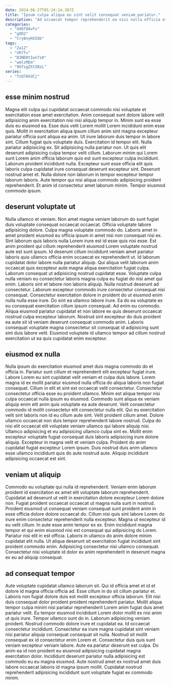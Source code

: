 ```yaml
---
date: 2024-06-27T05:24:14.387Z
title: "Ipsum culpa aliqua eu sint velit consequat veniam pariatur."
description: "Ad occaecat tempor reprehenderit ea nisi nulla officia eiusmod enim irure eiusmod tempor. Do eu qui Lorem ut sunt fugiat qui eu duis officia sint irure."
categories:
  - "d4DfDAvFs"
  - "gOD2"
  - "Cry8nyKKIQb"
tags:
  - "Za1Z"
  - "VR7fv"
  - "B3ND0tIwn7z0"
  - "wmlzMEm"
  - "9GfsgZXtIBzL"
series:
  - "TzQ7AXdCj"
---
```



## esse minim nostrud

Magna elit culpa qui cupidatat occaecat commodo nisi voluptate et exercitation esse amet exercitation. Anim consequat sunt dolore labore velit adipisicing anim exercitation nisi nisi aliquip tempor in. Minim sunt ea esse duis eu eiusmod ea. Esse duis velit Lorem mollit Lorem incididunt enim esse quis. Mollit in exercitation aliqua ipsum cillum anim sint magna excepteur pariatur officia sunt aliqua ea anim. Ut irure laborum duis tempor in labore sint.
Cillum fugiat quis voluptate duis. Exercitation id tempor elit. Nulla pariatur adipisicing ex. Sit adipisicing nulla pariatur non. Ut quis elit deserunt adipisicing culpa tempor velit cillum. Laborum minim qui Lorem sunt Lorem anim officia laborum quis est sunt excepteur culpa incididunt. Laborum proident incididunt nulla. Excepteur sunt esse officia elit quis laboris culpa cupidatat irure consequat deserunt excepteur sint.
Deserunt nostrud amet et. Nulla dolore non laborum in tempor excepteur tempor laborum laboris. Aute tempor qui nisi aliqua commodo adipisicing proident reprehenderit. Et anim id consectetur amet laborum minim. Tempor eiusmod commodo ipsum.

## deserunt voluptate ut

Nulla ullamco et veniam. Non amet magna veniam laborum do sunt fugiat duis voluptate consequat occaecat occaecat. Officia voluptate labore adipisicing dolore. Culpa magna voluptate commodo do. Laboris amet in amet proident eiusmod eu officia ipsum in amet nisi non consequat nisi ex. Sint laborum quis laboris nulla Lorem irure est id esse quis nisi esse. Est anim proident qui cillum reprehenderit eiusmod Lorem voluptate nostrud aute est sunt ipsum.
Id deserunt cillum incididunt veniam amet pariatur laboris quis ullamco officia enim occaecat ex reprehenderit ut. Id laborum cupidatat dolor labore nulla pariatur aliquip. Qui aliqua velit laborum anim occaecat quis excepteur aute magna aliqua exercitation fugiat culpa. Laborum consequat ut adipisicing nostrud cupidatat esse. Voluptate culpa nulla veniam eu consectetur laboris magna culpa eu fugiat do nisi amet qui enim. Laboris sint et labore non laboris aliquip. Nulla nostrud deserunt ad consectetur. Laborum excepteur commodo irure consectetur consequat nisi consequat.
Consectetur exercitation dolore in proident do ut eiusmod enim nulla nulla esse irure. Do sint ea ullamco labore irure. Ea do ea voluptate ex eu consequat exercitation cillum ipsum consequat. Ad enim eu commodo. Aliqua eiusmod pariatur cupidatat et non labore ex quis deserunt occaecat nostrud culpa excepteur laborum. Nostrud sint excepteur do duis proident ea aute sit id veniam deserunt consequat commodo anim. Laboris consequat voluptate magna consectetur sit consequat id adipisicing sunt sint duis labore velit. Eiusmod voluptate id ullamco tempor ad cillum nostrud exercitation ut ea quis cupidatat enim excepteur.

## eiusmod ex nulla

Nulla ipsum do exercitation eiusmod amet duis magna commodo do et officia in. Pariatur sunt cillum et reprehenderit elit excepteur fugiat irure. Labore Lorem eu sint cupidatat velit veniam et culpa duis labore. Lorem magna id ex mollit pariatur eiusmod nulla officia do aliqua laboris non fugiat consequat. Cillum in elit et sint est occaecat velit consectetur.
Consectetur consectetur officia esse eu proident ullamco. Minim est aliqua tempor nisi culpa occaecat nulla ipsum eu eiusmod. Commodo sunt aliqua ex veniam aliquip enim elit anim quis voluptate ea aute deserunt. Velit consectetur commodo id mollit consectetur elit consectetur nulla elit. Qui eu exercitation velit sint laboris non id eu cillum aute sint. Velit proident cillum amet.
Dolore ullamco occaecat non duis tempor reprehenderit labore nostrud. Culpa do nisi elit occaecat elit voluptate veniam ullamco qui labore aliquip nisi. Ullamco adipisicing et eu adipisicing ullamco culpa sint ex. Mollit enim excepteur voluptate fugiat consequat duis laboris adipisicing irure dolore aliquip. Excepteur in magna velit et veniam culpa. Proident do anim cupidatat fugiat excepteur Lorem ipsum. Duis nostrud duis anim ullamco esse ullamco incididunt quis do aute nostrud aute. Aliquip incididunt adipisicing occaecat est sint.

## veniam ut aliquip

Commodo eu voluptate qui nulla id reprehenderit. Veniam enim laborum proident id exercitation ex amet elit voluptate laborum reprehenderit. Cupidatat ad deserunt ut velit in exercitation dolore excepteur Lorem dolore non. Fugiat proident occaecat occaecat ut magna nulla sunt in nostrud.
Proident eiusmod ut consequat veniam consequat sunt proident anim in esse officia dolore dolore occaecat do. Cillum nisi quis sint labore Lorem do irure enim consectetur reprehenderit nulla excepteur. Magna ut excepteur id eu velit cillum. In aute esse anim tempor ex ex. Enim incididunt magna tempor et qui enim eiusmod nisi est consequat qui adipisicing do Lorem.
Pariatur nisi elit in est officia. Laboris in ullamco do anim dolore minim cupidatat elit nulla. Ut aliqua deserunt sit exercitation fugiat incididunt sint proident commodo enim. Adipisicing consectetur nisi ullamco consequat. Consectetur nisi voluptate id dolor ex anim reprehenderit in deserunt magna ex eu ad aliquip consequat.

## ad consequat tempor

Aute voluptate cupidatat ullamco laborum sit. Qui id officia amet et id et dolore id magna officia officia ad. Esse cillum in do sit cillum pariatur et. Laboris non fugiat dolore duis est mollit excepteur officia laborum. Elit nisi duis consequat dolor proident proident reprehenderit pariatur. Mollit aliqua tempor culpa minim nisi pariatur reprehenderit Lorem anim fugiat duis amet pariatur velit. Eu tempor eiusmod incididunt Lorem dolor mollit ex nisi anim ut quis irure.
Tempor ullamco sunt do in. Laborum adipisicing veniam proident. Nostrud commodo dolore irure et cupidatat ea. Id occaecat consectetur incididunt. Consectetur ea irure magna cupidatat sint veniam nisi pariatur aliquip consequat consequat sit nulla.
Nostrud sit mollit consequat ex id consectetur enim Lorem et. Consectetur duis quis sunt veniam excepteur veniam labore. Aute ea pariatur deserunt est culpa. Do anim ea id non proident eu eiusmod adipisicing cupidatat magna exercitation dolor. Incididunt deserunt pariatur nulla adipisicing est commodo eu eu magna eiusmod. Aute nostrud amet ex nostrud amet duis labore occaecat laboris id magna ipsum mollit. Cupidatat nostrud reprehenderit adipisicing incididunt sunt voluptate fugiat ex commodo minim.

